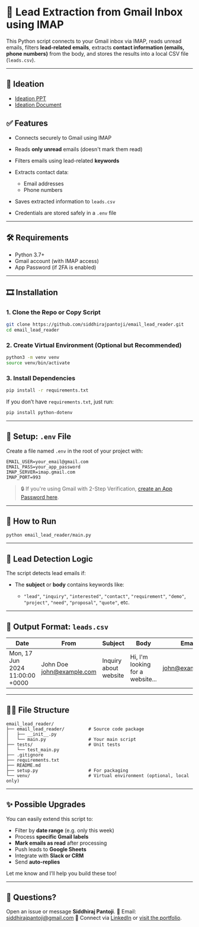 # 📧 Lead Extraction from Gmail Inbox using IMAP

This Python script connects to your Gmail inbox via IMAP, reads unread emails, filters **lead-related emails**, extracts **contact information (emails, phone numbers)** from the body, and stores the results into a local CSV file (`leads.csv`).

---

## 🧠 Ideation
* [Ideation PPT](./ideation-ppt.md)
* [Ideation Document](./ideation.md)


## ✅ Features

* Connects securely to Gmail using IMAP
* Reads **only unread** emails (doesn't mark them read)
* Filters emails using lead-related **keywords**
* Extracts contact data:

  * Email addresses
  * Phone numbers
* Saves extracted information to `leads.csv`
* Credentials are stored safely in a `.env` file

---

## 🛠 Requirements

* Python 3.7+
* Gmail account (with IMAP access)
* App Password (if 2FA is enabled)

---

## 🎞 Installation

### 1. Clone the Repo or Copy Script

```bash
git clone https://github.com/siddhirajpantoji/email_lead_reader.git
cd email_lead_reader
```

### 2. Create Virtual Environment (Optional but Recommended)

```bash
python3 -m venv venv
source venv/bin/activate
```

### 3. Install Dependencies

```bash
pip install -r requirements.txt
```

If you don’t have `requirements.txt`, just run:

```bash
pip install python-dotenv
```

---

## 🔐 Setup: `.env` File

Create a file named `.env` in the root of your project with:

```env
EMAIL_USER=your_email@gmail.com
EMAIL_PASS=your_app_password
IMAP_SERVER=imap.gmail.com
IMAP_PORT=993
```

> 🔒 If you're using Gmail with 2-Step Verification, [create an App Password here](https://myaccount.google.com/apppasswords).

---

## 🚀 How to Run

```bash
python email_lead_reader/main.py
```

---

## 🧐 Lead Detection Logic

The script detects lead emails if:

* The **subject** or **body** contains keywords like:

  * `"lead"`, `"inquiry"`, `"interested"`, `"contact"`, `"requirement"`, `"demo"`, `"project"`, `"need"`, `"proposal"`, `"quote"`, etc.

---

## 📄 Output Format: `leads.csv`

| Date                            | From                                                 | Subject               | Body                             | Emails                                      | Phones         |
| ------------------------------- | ---------------------------------------------------- | --------------------- | -------------------------------- | ------------------------------------------- | -------------- |
| Mon, 17 Jun 2024 11:00:00 +0000 | John Doe [john@example.com](mailto:john@example.com) | Inquiry about website | Hi, I'm looking for a website... | [john@example.com](mailto:john@example.com) | +91 9876543210 |

---

## 🧙‍♂️ File Structure

```
email_lead_reader/
├── email_lead_reader/         # Source code package
│   ├── __init__.py
│   └── main.py                # Your main script
├── tests/                     # Unit tests
│   └── test_main.py
├── .gitignore
├── requirements.txt
├── README.md
├── setup.py                   # For packaging
└── venv/                      # Virtual environment (optional, local only)
```

---

## ✨ Possible Upgrades

You can easily extend this script to:

* Filter by **date range** (e.g. only this week)
* Process **specific Gmail labels**
* **Mark emails as read** after processing
* Push leads to **Google Sheets**
* Integrate with **Slack or CRM**
* Send **auto-replies**

Let me know and I’ll help you build these too!

---

## 📢 Questions?

Open an issue or message **Siddhiraj Pantoji**.
📧 Email: [siddhirajpantoji@gmail.com](mailto:siddhirajpantoji@gmail.com)
🔗 Connect via [LinkedIn](https://www.linkedin.com/in/siddhiraj-pantoji/) or [visit the portfolio](https://siddhirajpantoji.github.io/).
